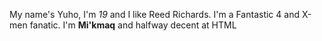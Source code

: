 My name's Yuho, I'm <i>19</i> and I like Reed Richards. I'm a Fantastic 4 and X-men fanatic.
I'm <b>Mi'kmaq</b> and halfway decent at HTML
